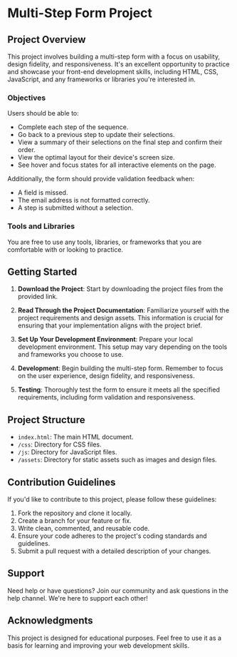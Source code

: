 # Multi-Step Form Project

## Project Overview

This project involves building a multi-step form with a focus on usability, design fidelity, and responsiveness. It's an excellent opportunity to practice and showcase your front-end development skills, including HTML, CSS, JavaScript, and any frameworks or libraries you're interested in.

### Objectives

Users should be able to:

- Complete each step of the sequence.
- Go back to a previous step to update their selections.
- View a summary of their selections on the final step and confirm their order.
- View the optimal layout for their device's screen size.
- See hover and focus states for all interactive elements on the page.

Additionally, the form should provide validation feedback when:

- A field is missed.
- The email address is not formatted correctly.
- A step is submitted without a selection.

### Tools and Libraries

You are free to use any tools, libraries, or frameworks that you are comfortable with or looking to practice.

## Getting Started

1. **Download the Project**: Start by downloading the project files from the provided link.

2. **Read Through the Project Documentation**: Familiarize yourself with the project requirements and design assets. This information is crucial for ensuring that your implementation aligns with the project brief.

3. **Set Up Your Development Environment**: Prepare your local development environment. This setup may vary depending on the tools and frameworks you choose to use.

4. **Development**: Begin building the multi-step form. Remember to focus on the user experience, design fidelity, and responsiveness.

5. **Testing**: Thoroughly test the form to ensure it meets all the specified requirements, including form validation and responsiveness.

## Project Structure

- `index.html`: The main HTML document.
- `/css`: Directory for CSS files.
- `/js`: Directory for JavaScript files.
- `/assets`: Directory for static assets such as images and design files.

## Contribution Guidelines

If you'd like to contribute to this project, please follow these guidelines:

1. Fork the repository and clone it locally.
2. Create a branch for your feature or fix.
3. Write clean, commented, and reusable code.
4. Ensure your code adheres to the project's coding standards and guidelines.
5. Submit a pull request with a detailed description of your changes.

## Support

Need help or have questions? Join our community and ask questions in the help channel. We're here to support each other!

## Acknowledgments

This project is designed for educational purposes. Feel free to use it as a basis for learning and improving your web development skills.
